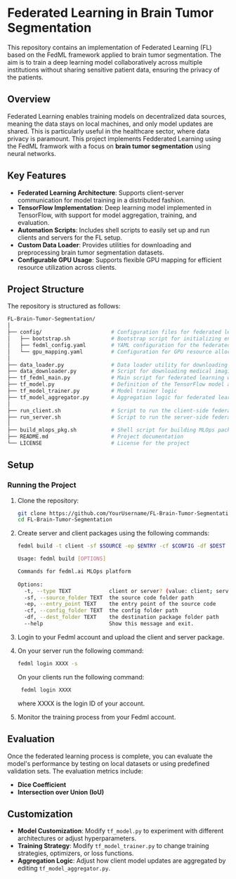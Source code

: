 # Federated Learning in Brain Tumor Segmentation

This repository contains an implementation of Federated Learning (FL) based on the FedML framework applied to brain tumor segmentation. The aim is to train a deep learning model collaboratively across multiple institutions without sharing sensitive patient data, ensuring the privacy of the patients.

## Overview

Federated Learning enables training models on decentralized data sources, meaning the data stays on local machines, and only model updates are shared. This is particularly useful in the healthcare sector, where data privacy is paramount. This project implements Fedderated Learning using the FedML framwork with a focus on **brain tumor segmentation** using neural networks.

## Key Features

- **Federated Learning Architecture**: Supports client-server communication for model training in a distributed fashion.
- **TensorFlow Implementation**: Deep learning model implemented in TensorFlow, with support for model aggregation, training, and evaluation.
- **Automation Scripts**: Includes shell scripts to easily set up and run clients and servers for the FL setup.
- **Custom Data Loader**: Provides utilities for downloading and preprocessing brain tumor segmentation datasets.
- **Configurable GPU Usage**: Supports flexible GPU mapping for efficient resource utilization across clients.

## Project Structure

The repository is structured as follows:

```bash
FL-Brain-Tumor-Segmentation/
│
├── config/                      # Configuration files for federated learning
│   ├── bootstrap.sh             # Bootstrap script for initializing environment
│   ├── fedml_config.yaml        # YAML configuration for the federated learning setup
│   └── gpu_mapping.yaml         # Configuration for GPU resource allocation
│
├── data_loader.py               # Data loader utility for downloading and preprocessing datasets
├── data_downloader.py           # Script for downloading medical imaging datasets
├── tf_fedml_main.py             # Main script for federated learning workflow (training/aggregation)
├── tf_model.py                  # Definition of the TensorFlow model architecture (e.g., UNet)
├── tf_model_trainer.py          # Model trainer logic
├── tf_model_aggregator.py       # Aggregation logic for federated learning
│
├── run_client.sh                # Script to run the client-side federated learning
├── run_server.sh                # Script to run the server-side federated learning
│
├── build_mlops_pkg.sh           # Shell script for building MLOps packaging
├── README.md                    # Project documentation
└── LICENSE                      # License for the project
```

## Setup

### Running the Project

1. Clone the repository:

    ```bash
    git clone https://github.com/YourUsername/FL-Brain-Tumor-Segmentation.git
    cd FL-Brain-Tumor-Segmentation
    ```

2. Create server and client packages using the following commands:

    ```bash
    fedml build -t client -sf $SOURCE -ep $ENTRY -cf $CONFIG -df $DEST

    Usage: fedml build [OPTIONS]

    Commands for fedml.ai MLOps platform
  
    Options:
      -t, --type TEXT            client or server? (value: client; server)
      -sf, --source_folder TEXT  the source code folder path
      -ep, --entry_point TEXT    the entry point of the source code
      -cf, --config_folder TEXT  the config folder path
      -df, --dest_folder TEXT    the destination package folder path
      --help                     Show this message and exit.
    ```

3. Login to your Fedml account and upload the client and server package.
4. On your server run the following command:

    ```bash
    fedml login XXXX -s
    ```

    On your clients run the following command:
     ```bash
      fedml login XXXX
      ```
     
    where XXXX is the login ID of your account.
   
5. Monitor the training process from your Fedml account. 

## Evaluation

Once the federated learning process is complete, you can evaluate the model's performance by testing on local datasets or using predefined validation sets. The evaluation metrics include:

- **Dice Coefficient**
- **Intersection over Union (IoU)**

## Customization

- **Model Customization**: Modify `tf_model.py` to experiment with different architectures or adjust hyperparameters.
- **Training Strategy**: Modify `tf_model_trainer.py` to change training strategies, optimizers, or loss functions.
- **Aggregation Logic**: Adjust how client model updates are aggregated by editing `tf_model_aggregator.py`.

